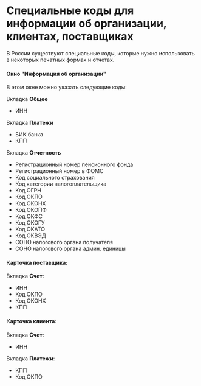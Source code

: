 # Специальные коды для информации об организации, клиентах, поставщиках

В России существуют специальные коды, которые нужно использовать в некоторых печатных формах и отчетах.

#### **Окно "Информация об организации"**

В этом окне можно указать следующие коды:

Вкладка **Общее**

- ИНН

Вкладка **Платежи**

- БИК банка
- КПП

Вкладка **Отчетность**

- Регистрационный номер пенсионного фонда
- Регистрационный номер в ФОМС
- Код социального страхования
- Код категории налогоплательщика
- Код ОГРН
- Код ОКПО
- Код ОКОНХ
- Код ОКОПФ
- Код ОКФС
- Код ОКОГУ
- Код ОКАТО
- Код ОКВЭД
- СОНО налогового органа получателя
- СОНО налогового органа админ. единицы



#### **Карточка поставщика**:

Вкладка **Счет**:

- ИНН
- Код ОКПО
- Код ОКОНХ
- КПП



#### **Карточка клиента**:

Вкладка **Счет**:

- ИНН

Вкладка **Платежи**:

- КПП
- Код ОКПО